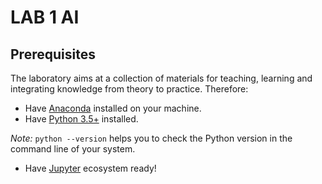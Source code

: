 # LAB 1 AI

## Prerequisites

The laboratory aims at a collection of materials for teaching, learning and integrating knowledge from theory to practice. Therefore:

* Have [Anaconda](https://www.anaconda.com/products/individual) installed on your machine.
* Have [Python 3.5+](https://www.python.org/downloads/) installed.

_Note:_ `python --version` helps you to check the Python version in the command line of your system.
* Have [Jupyter](https://jupyter.org/install) ecosystem ready!
